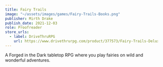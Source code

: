 ```yaml
---
title: Fairy Trails
image: "~/assets/images/games/Fairy-Trails-Books.png"
publisher: Mirth Drake
publish_date: 2021-12-03
role: Proofreader
store_urls:
  - label: DriveThruRPG
    url: https://www.drivethrurpg.com/product/377573/Fairy-Trails-Deluxe-Edition
---
```


A Forged in the Dark tabletop RPG where you play fairies on wild and wonderful adventures.